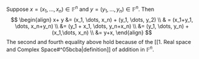 Suppose $x= (x_1, \dots, x_n) \in \mathbb F^n$ and $y= (y_1, \dots, y_n) \in \mathbb F^n$. Then
$$
\begin{align}
x+ y &= (x_1, \dots, x_n) + (y_1, \dots, y_2) \\
& = (x_1+y_1, \dots, x_n+y_n) \\
&= (y_1 + x_1, \dots, y_n+x_n) \\
&= (y_1, \dots, y_n) + (x_1,\dots, x_n) \\
&= y+x,
\end{align}
$$
The second and fourth equality above hold because of the [[1. Real space and Complex Space#^05bcba|definition]] of addition in $\mathbb F^n$.